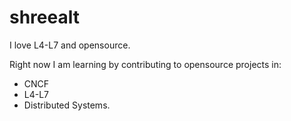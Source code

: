 # shreealt

I love L4-L7 and opensource.

Right now I am learning by contributing to opensource projects in:
- CNCF
- L4-L7
- Distributed Systems.
